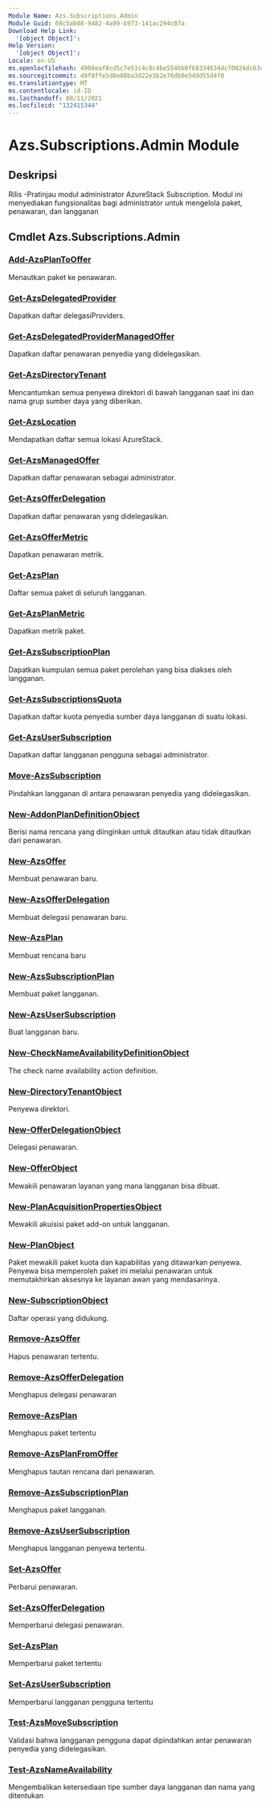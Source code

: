 ```yaml
---
Module Name: Azs.Subscriptions.Admin
Module Guid: 60c5ab08-9482-4a99-b973-141ac294c07a
Download Help Link:
  '[object Object]': 
Help Version:
  '[object Object]': 
Locale: en-US
ms.openlocfilehash: 4908eaf8cd5c7e51c4c8c4be5546b0f68334634dcf0024dc63c691e2a0528cc9
ms.sourcegitcommit: 49f8ffe5d8e08ba3d22e3b2e76db0e54dd55d4f0
ms.translationtype: MT
ms.contentlocale: id-ID
ms.lasthandoff: 08/11/2021
ms.locfileid: "132415344"
---
```

# Azs.Subscriptions.Admin Module
## Deskripsi
Rilis -Pratinjau modul administrator AzureStack Subscription.  Modul ini menyediakan fungsionalitas bagi administrator untuk mengelola paket, penawaran, dan langganan

## Cmdlet Azs.Subscriptions.Admin
### [Add-AzsPlanToOffer](Add-AzsPlanToOffer.md)
Menautkan paket ke penawaran.

### [Get-AzsDelegatedProvider](Get-AzsDelegatedProvider.md)
Dapatkan daftar delegasiProviders.

### [Get-AzsDelegatedProviderManagedOffer](Get-AzsDelegatedProviderManagedOffer.md)
Dapatkan daftar penawaran penyedia yang didelegasikan.

### [Get-AzsDirectoryTenant](Get-AzsDirectoryTenant.md)
Mencantumkan semua penyewa direktori di bawah langganan saat ini dan nama grup sumber daya yang diberikan.

### [Get-AzsLocation](Get-AzsLocation.md)
Mendapatkan daftar semua lokasi AzureStack.

### [Get-AzsManagedOffer](Get-AzsManagedOffer.md)
Dapatkan daftar penawaran sebagai administrator.

### [Get-AzsOfferDelegation](Get-AzsOfferDelegation.md)
Dapatkan daftar penawaran yang didelegasikan.

### [Get-AzsOfferMetric](Get-AzsOfferMetric.md)
Dapatkan penawaran metrik.

### [Get-AzsPlan](Get-AzsPlan.md)
Daftar semua paket di seluruh langganan.

### [Get-AzsPlanMetric](Get-AzsPlanMetric.md)
Dapatkan metrik paket.

### [Get-AzsSubscriptionPlan](Get-AzsSubscriptionPlan.md)
Dapatkan kumpulan semua paket perolehan yang bisa diakses oleh langganan.

### [Get-AzsSubscriptionsQuota](Get-AzsSubscriptionsQuota.md)
Dapatkan daftar kuota penyedia sumber daya langganan di suatu lokasi.

### [Get-AzsUserSubscription](Get-AzsUserSubscription.md)
Dapatkan daftar langganan pengguna sebagai administrator.

### [Move-AzsSubscription](Move-AzsSubscription.md)
Pindahkan langganan di antara penawaran penyedia yang didelegasikan.

### [New-AddonPlanDefinitionObject](New-AddonPlanDefinitionObject.md)
Berisi nama rencana yang diinginkan untuk ditautkan atau tidak ditautkan dari penawaran.

### [New-AzsOffer](New-AzsOffer.md)
Membuat penawaran baru.

### [New-AzsOfferDelegation](New-AzsOfferDelegation.md)
Membuat delegasi penawaran baru.

### [New-AzsPlan](New-AzsPlan.md)
Membuat rencana baru

### [New-AzsSubscriptionPlan](New-AzsSubscriptionPlan.md)
Membuat paket langganan.

### [New-AzsUserSubscription](New-AzsUserSubscription.md)
Buat langganan baru.

### [New-CheckNameAvailabilityDefinitionObject](New-CheckNameAvailabilityDefinitionObject.md)
The check name availability action definition.

### [New-DirectoryTenantObject](New-DirectoryTenantObject.md)
Penyewa direktori.

### [New-OfferDelegationObject](New-OfferDelegationObject.md)
Delegasi penawaran.

### [New-OfferObject](New-OfferObject.md)
Mewakili penawaran layanan yang mana langganan bisa dibuat.

### [New-PlanAcquisitionPropertiesObject](New-PlanAcquisitionPropertiesObject.md)
Mewakili akuisisi paket add-on untuk langganan.

### [New-PlanObject](New-PlanObject.md)
Paket mewakili paket kuota dan kapabilitas yang ditawarkan penyewa.
Penyewa bisa memperoleh paket ini melalui penawaran untuk memutakhirkan aksesnya ke layanan awan yang mendasarinya.

### [New-SubscriptionObject](New-SubscriptionObject.md)
Daftar operasi yang didukung.

### [Remove-AzsOffer](Remove-AzsOffer.md)
Hapus penawaran tertentu.

### [Remove-AzsOfferDelegation](Remove-AzsOfferDelegation.md)
Menghapus delegasi penawaran

### [Remove-AzsPlan](Remove-AzsPlan.md)
Menghapus paket tertentu

### [Remove-AzsPlanFromOffer](Remove-AzsPlanFromOffer.md)
Menghapus tautan rencana dari penawaran.

### [Remove-AzsSubscriptionPlan](Remove-AzsSubscriptionPlan.md)
Menghapus paket langganan.

### [Remove-AzsUserSubscription](Remove-AzsUserSubscription.md)
Menghapus langganan penyewa tertentu.

### [Set-AzsOffer](Set-AzsOffer.md)
Perbarui penawaran.

### [Set-AzsOfferDelegation](Set-AzsOfferDelegation.md)
Memperbarui delegasi penawaran.

### [Set-AzsPlan](Set-AzsPlan.md)
Memperbarui paket tertentu

### [Set-AzsUserSubscription](Set-AzsUserSubscription.md)
Memperbarui langganan pengguna tertentu

### [Test-AzsMoveSubscription](Test-AzsMoveSubscription.md)
Validasi bahwa langganan pengguna dapat dipindahkan antar penawaran penyedia yang didelegasikan.

### [Test-AzsNameAvailability](Test-AzsNameAvailability.md)
Mengembalikan ketersediaan tipe sumber daya langganan dan nama yang ditentukan

